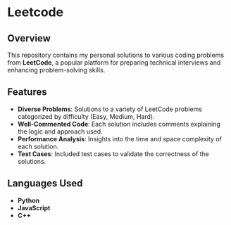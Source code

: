 # Leetcode

## Overview

This repository contains my personal solutions to various coding problems from **LeetCode**, a popular platform for preparing technical interviews and enhancing problem-solving skills. 

## Features

- **Diverse Problems**: Solutions to a variety of LeetCode problems categorized by difficulty (Easy, Medium, Hard).
- **Well-Commented Code**: Each solution includes comments explaining the logic and approach used.
- **Performance Analysis**: Insights into the time and space complexity of each solution.
- **Test Cases**: Included test cases to validate the correctness of the solutions.

## Languages Used

- **Python**
- **JavaScript**
- **C++**





